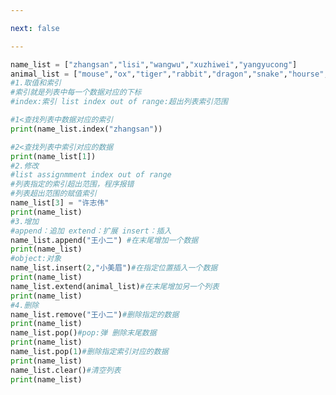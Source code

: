 ```yaml
---

next: false

---
```




<BlogInfo id="960" title="1.列表的基本使用" author="白日梦想猿" pv=0 read_times=0 pre_cost_time="0分42秒" category="高级变量类型" tag_list="['高级变量类型']" create_time="2020.02.09 15:04:21" update_time="2020.02.09 15:59:01" />

```python
name_list = ["zhangsan","lisi","wangwu","xuzhiwei","yangyucong"]
animal_list = ["mouse","ox","tiger","rabbit","dragon","snake","hourse","sheep","monkey","chook","dog","pig"]
#1.取值和索引
#索引就是列表中每一个数据对应的下标
#index:索引 list index out of range:超出列表索引范围

#1<查找列表中数据对应的索引
print(name_list.index("zhangsan"))

#2<查找列表中索引对应的数据
print(name_list[1])
#2.修改
#list assignmment index out of range
#列表指定的索引超出范围，程序报错
#列表超出范围的赋值索引
name_list[3] = "许志伟"
print(name_list)
#3.增加
#append：追加 extend：扩展 insert：插入
name_list.append("王小二") #在末尾增加一个数据
print(name_list)
#object:对象
name_list.insert(2,"小美眉")#在指定位置插入一个数据
print(name_list)
name_list.extend(animal_list)#在末尾增加另一个列表
print(name_list)
#4.删除
name_list.remove("王小二")#删除指定的数据
print(name_list)
name_list.pop()#pop:弹 删除末尾数据
print(name_list)
name_list.pop(1)#删除指定索引对应的数据
print(name_list)
name_list.clear()#清空列表
print(name_list)



```



<ActionBox />
